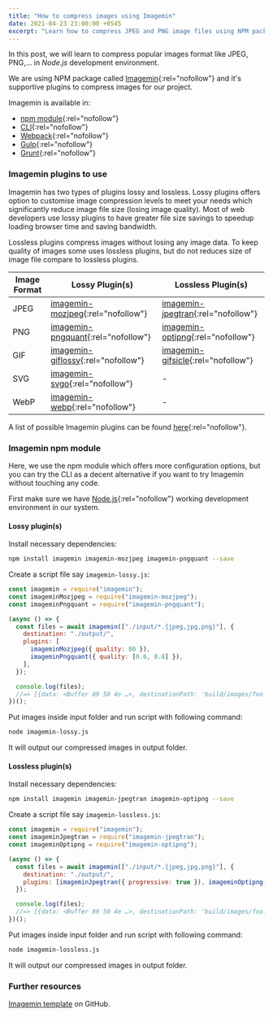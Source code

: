 ```yaml
---
title: "How to compress images using Imagemin"
date: 2021-04-23 23:00:00 +0545
excerpt: "Learn how to compress JPEG and PNG image files using NPM package Imagemin in easy steps."
---
```


In this post, we will learn to compress popular images format like JPEG, PNG,... in _Node.js_ development environment.

We are using NPM package called [Imagemin](https://www.npmjs.com/package/imagemin){:rel="nofollow"} and it's supportive plugins to compress images for our project.

Imagemin is available in:

- [npm module](https://www.npmjs.com/package/imagemin){:rel="nofollow"}
- [CLI](https://www.npmjs.com/package/imagemin-cli){:rel="nofollow"}
- [Webpack](https://www.npmjs.com/package/imagemin-webpack-plugin){:rel="nofollow"}
- [Gulp](https://www.npmjs.com/package/gulp-imagemin){:rel="nofollow"}
- [Grunt](https://www.npmjs.com/package/grunt-contrib-imagemin){:rel="nofollow"}

### Imagemin plugins to use

Imagemin has two types of plugins lossy and lossless. Lossy plugins offers option to customise image compression levels to meet your needs which significantly reduce image file size (losing image quality). Most of web developers use lossy plugins to have greater file size savings to speedup loading browser time and saving bandwidth.

Lossless plugins compress images without losing any image data. To keep quality of images some uses lossless plugins, but do not reduces size of image file compare to lossless plugins.

| Image Format | Lossy Plugin(s)                                                                       | Lossless Plugin(s)                                                                    |
| ------------ | ------------------------------------------------------------------------------------- | ------------------------------------------------------------------------------------- |
| JPEG         | [imagemin-mozjpeg](https://www.npmjs.com/package/imagemin-mozjpeg){:rel="nofollow"}   | [imagemin-jpegtran](https://www.npmjs.com/package/imagemin-jpegtran){:rel="nofollow"} |
| PNG          | [imagemin-pngquant](https://www.npmjs.com/package/imagemin-pngquant){:rel="nofollow"} | [imagemin-optipng](https://www.npmjs.com/package/imagemin-optipng){:rel="nofollow"}   |
| GIF          | [imagemin-giflossy](https://www.npmjs.com/package/imagemin-giflossy){:rel="nofollow"} | [imagemin-gifsicle](https://www.npmjs.com/package/imagemin-gifsicle){:rel="nofollow"} |
| SVG          | [imagemin-svgo](https://www.npmjs.com/package/imagemin-svgo){:rel="nofollow"}         | -                                                                                     |
| WebP         | [imagemin-webp](https://www.npmjs.com/package/imagemin-webp){:rel="nofollow"}         | -                                                                                     |

A list of possible Imagemin plugins can be found [here](https://www.npmjs.com/browse/keyword/imageminplugin){:rel="nofollow"}.

### Imagemin npm module

Here, we use the npm module which offers more configuration options, but you can try the CLI as a decent alternative if you want to try Imagemin without touching any code.

First make sure we have [Node.js](https://nodejs.org/en/){:rel="nofollow"} working development environment in our system.

#### Lossy plugin(s)

Install necessary dependencies:

```bash
npm install imagemin imagemin-mozjpeg imagemin-pngquant --save
```

Create a script file say `imagemin-lossy.js`:

```js
const imagemin = require("imagemin");
const imageminMozjpeg = require("imagemin-mozjpeg");
const imageminPngquant = require("imagemin-pngquant");

(async () => {
  const files = await imagemin(["./input/*.{jpeg,jpg,png}"], {
    destination: "./output/",
    plugins: [
      imageminMozjpeg({ quality: 80 }),
      imageminPngquant({ quality: [0.6, 0.8] }),
    ],
  });

  console.log(files);
  //=> [{data: <Buffer 89 50 4e …>, destinationPath: 'build/images/foo.jpg'}, …]
})();
```

Put images inside input folder and run script with following command:

```bash
node imagemin-lossy.js
```

It will output our compressed images in output folder.

#### Lossless plugin(s)

Install necessary dependencies:

```bash
npm install imagemin imagemin-jpegtran imagemin-optipng --save
```

Create a script file say `imagemin-lossless.js`:

```js
const imagemin = require("imagemin");
const imageminJpegtran = require("imagemin-jpegtran");
const imageminOptipng = require("imagemin-optipng");

(async () => {
  const files = await imagemin(["./input/*.{jpeg,jpg,png}"], {
    destination: "./output/",
    plugins: [imageminJpegtran({ progressive: true }), imageminOptipng()],
  });

  console.log(files);
  //=> [{data: <Buffer 89 50 4e …>, destinationPath: 'build/images/foo.jpg'}, …]
})();
```

Put images inside input folder and run script with following command:

```bash
node imagemin-lossless.js
```

It will output our compressed images in output folder.

### Further resources

[Imagemin template](https://github.com/MilanAryal/imagemin-template) on GitHub.
